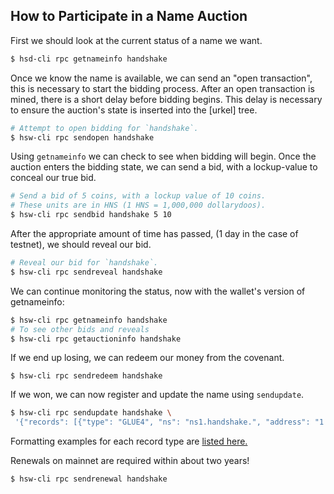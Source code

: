 ## How to Participate in a Name Auction

First we should look at the current status of a name we want.

``` bash
$ hsd-cli rpc getnameinfo handshake
```

Once we know the name is available, we can send an "open transaction", this is
necessary to start the bidding process. After an open transaction is mined,
there is a short delay before bidding begins. This delay is necessary to ensure
the auction's state is inserted into the [urkel] tree.

``` bash
# Attempt to open bidding for `handshake`.
$ hsw-cli rpc sendopen handshake
```

Using `getnameinfo` we can check to see when bidding will begin. Once the
auction enters the bidding state, we can send a bid, with a lockup-value to
conceal our true bid.

``` bash
# Send a bid of 5 coins, with a lockup value of 10 coins.
# These units are in HNS (1 HNS = 1,000,000 dollarydoos).
$ hsw-cli rpc sendbid handshake 5 10
```

After the appropriate amount of time has passed, (1 day in the case of
testnet), we should reveal our bid.

``` bash
# Reveal our bid for `handshake`.
$ hsw-cli rpc sendreveal handshake
```

We can continue monitoring the status, now with the wallet's version of
getnameinfo:

``` bash
$ hsw-cli rpc getnameinfo handshake
# To see other bids and reveals
$ hsw-cli rpc getauctioninfo handshake
```

If we end up losing, we can redeem our money from the covenant.

```
$ hsw-cli rpc sendredeem handshake
```

If we won, we can now register and update the name using `sendupdate`.

``` bash
$ hsw-cli rpc sendupdate handshake \
 '{"records": [{"type": "GLUE4", "ns": "ns1.handshake.", "address": "1.2.3.4"}]}'
```

Formatting examples for each record type are
[listed here.](https://github.com/handshake-org/hsd/blob/56c83ca7344def512ef861f452bff91d43bc8f52/test/resource-test.js#L10-L50)

Renewals on mainnet are required within about two years!

``` bash
$ hsw-cli rpc sendrenewal handshake
```
